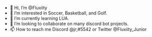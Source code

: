 - 👋 Hi, I’m @Fluxiity
- 👀 I’m interested in Soccer, Basketball, and Golf.
- 🌱 I’m currently learning LUA.
- 💞️ I’m looking to collaborate on many discord bot projects.
- 📫 How to reach me Discord @jr;#5542 or Twitter @Fluxiity_Junior
